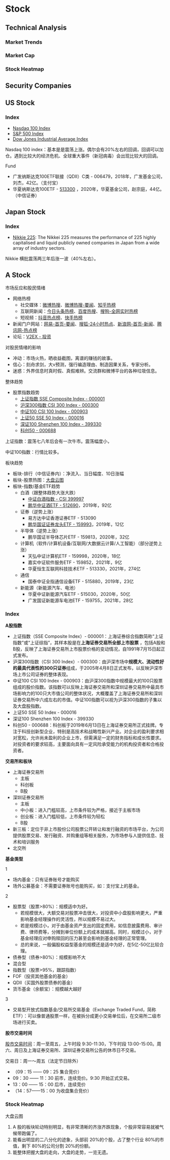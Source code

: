 <script setup>
import { ref } from 'vue';
import NavContainer from '../components/NavContainer.vue';
import newsData from '../assets/finance/stock.json';

const data = ref(newsData);
</script>

# Stock

## Technical Analysis

### Market Trends

<NavContainer :data="data.technicalAnalysis.marketTrends"/>

### Market Cap

<NavContainer :data="data.technicalAnalysis.marketCap"/>

### Stock Heatmap

<NavContainer :data="data.technicalAnalysis.heatmap"/>

## Security Companies

<NavContainer :data="data.securityCompanies"/>

## US Stock

### Index

- [Nasdaq 100 Index](https://www.tradingview.com/chart/yZRaRQET/?symbol=NASDAQ%3ANDX)
- [S&P 500 Index](https://www.tradingview.com/chart/yZRaRQET/?symbol=SP%3ASPX)
- [Dow Jones Industrial Average Index](https://www.tradingview.com/chart/yZRaRQET/?symbol=DJ%3ADJI)

Nasdaq 100 index：基本是是震荡上涨。偶尔会有20%左右的回调，回调可以加仓。遇到比较大的经济危机、全球重大事件（新冠病毒）会出现比较大的回调。

Fund

- 广发纳斯达克100ETF联接（QDII）C类 - 006479，2018年，广发基金公司，刘杰，42亿。（支付宝）
- 华夏纳斯达克100ETF - [513300](https://www.tradingview.com/chart/yZRaRQET/?symbol=SSE%3A513300)
  ，2020年，华夏基金公司，赵宗庭，44亿。（中信证券）

## Japan Stock

### Index

- [Nikkie 225](https://www.tradingview.com/chart/yZRaRQET/?symbol=SPREADEX%3ANIKKEI): The Nikkei 225 measures the performance of 225 highly capitalised and liquid publicly owned companies in Japan from a wide array of industry sectors. 

Nikkie 横批震荡两三年后涨一波（40%左右）。

## A Stock

市场反应和股民情绪

- 网络热榜
  - 社交媒体：[微博热搜](https://weibo.com/hot/search)、[微博热搜-要闻](https://weibo.com/hot/news)、[知乎热榜](https://www.zhihu.com/hot)
  - 互联网新闻：[今日头条热榜](https://www.toutiao.com/)、[百度热搜](https://top.baidu.com/board?tab=realtime)、[搜狗-全网实时热榜](https://ie.sogou.com/top/)
  - 短视频：[抖音热点榜](https://www.douyin.com/hot)、[快手热榜](https://www.kuaishou.com/?isHome=1)
- 新闻门户网站：[网易-首页-要闻](https://www.163.com/)、[搜狐-24小时热点](https://www.sohu.com/xtopic/TURBd01ERTJNRE13)、[新浪网-首页-新闻](https://www.sina.com.cn/)、[腾讯网-热点榜](https://news.qq.com/)
- 论坛：[V2EX - 投资](https://v2ex.com/go/invest)

对股民情绪的影响

- 冲动：市场火热，晒收益截图，离谱的赚钱的故事。
- 信心：刻舟求剑，大v预测，强行编造理由、制造因果关系，专家分析。
- 迷惑：外界信息时真时假、真假难辨。交流群和微博平台的各种垃圾信息。

整体趋势

- 股票指数趋势
  - [上证指数 SSE Composite Index - 000001](https://www.tradingview.com/chart/yZRaRQET/?symbol=SSE%3A000001)
  - [沪深300指数 CSI 300 Index - 000300](https://www.tradingview.com/chart/yZRaRQET/?symbol=SSE%3A000300)
  - [中证100 CSI 100 Index - 000903](https://www.tradingview.com/chart/yZRaRQET/?symbol=SSE%3A000903)
  - [上证50 SSE 50 Index - 000016](https://www.tradingview.com/chart/yZRaRQET/?symbol=SSE%3A000016)
  - [深证100 Shenzhen 100 Index - 399330](https://www.tradingview.com/chart/yZRaRQET/?symbol=SZSE%3A399330)
  - [科创50 - 000688](https://www.tradingview.com/chart/yZRaRQET/?symbol=SSE%3A588060)

上证指数：震荡七八年后会有一次牛市。震荡幅度小，

中证100指数：行情比较多。

板块趋势

- 板块-排行（中信证券内）：净流入、当日幅度、10日涨幅
- 板块-股票热图：[大盘云图](https://dapanyuntu.com/)
- 板块-指数/基金ETF趋势
  - 白酒（跟整体趋势大涨大跌）
    - [中证白酒指数 - CSI 399997](https://www.tradingview.com/chart/yZRaRQET/?symbol=SSE%3A399997)
    - [鹏华中证酒ETF - 512690](https://www.tradingview.com/chart/yZRaRQET/?symbol=SSE%3A512690)，2019年，92亿
  - 证券（逆势上涨）
    - 易方达中证香港证券ETF - 513090
    - [鹏华国证证券龙头ETF - 159993](https://www.tradingview.com/chart/yZRaRQET/?symbol=SZSE%3A159993)，2019年，12亿
  - 半导体（逆势上涨）
    - 鹏华国证半导体芯片ETF - 159813，2020年，32亿
  - 计算机（软件/计算机设备/互联网/大数据云计算/人工智能）（部分逆势上涨）
    - 天弘中证计算机ETF - 159998，2020年，18亿
    - 嘉实中证软件服务ETF - 159852，2021年，9亿
    - 华夏恒生互联网科技技术ETF - 513330，2021年，274亿
  - 通信
    - 国泰中证全指通信设备ETF - 515880，2019年，23亿
  - 新能源（新能源汽车、电池）
    - 华夏中证新能源汽车ETF - 515030，2020年，50亿
    - 广发国证新能源车电池ETF - 159755，2021年，28亿

### Index

**A股指数**

- 上证指数（SSE Composite Index）- 000001：上海证券综合指数简称“上证指数”或“上证综指”，其样本股是在**上海证券交易所全部上市股票**
  ，包括A股和B股，反映了上海证券交易所上市股票价格的变动情况，自1991年7月15日起正式发布。
- 沪深300指数（CSI 300 Index）- 000300：由沪深市场中**规模大、流动性好的最具代表性的300只证券**组成，于2005年4月8日正式发布，以反映沪深市场上市公司证券的整体表现。
- 中证100 CSI 100 Index - 000903：由沪深300指数中规模最大的100只股票组成的股价指数。该指数可以反映上海证券交易所和深圳证券交易所中最具市场影响力的100只大市值公司的整体状况，大概覆盖了上海证券交易所和深圳证券交易所中六成左右的市值。中证100指数可以视为沪深300指数的子集以及大盘股指数。
- 上证50 SSE 50 Index - 000016
- 深证100 Shenzhen 100 Index - 399330
- 科创50 - 000688：科创板于2019年6月13日在上海证券交易所正式挂牌。专注于科技创新型企业，特别是高技术和战略性新兴产业。对企业的盈利要求相对宽松，允许尚未盈利的企业上市，但需满足一定的财务指标和成长性要求。对投资者的要求较高，主要面向具有一定风险承受能力的机构投资者和合格投资者。

**交易所和板块**

- 上海证券交易所
  - 主板
  - 科创板
  - B股
- 深圳证券交易所
  - 主板
  - 中小板：进入门槛较高，上市条件较为严格，接近于主板市场
  - 创业板：进入门槛较低，上市条件较为轻松
  - B股
- 新三板：定位于非上市股份公司股票公开转让和发行融资的市场平台，为公司提供股票交易、发行融资、并购重组等相关服务，为市场参与人提供信息、技术和培训服务
- 北交所

**基金类型**

1

- 场内基金：只有证券账号才能购买
- 场外公募基金：不需要证券账号也能购买，如：支付宝上的基金。

2

- 股票型（股票>80%）：规模适中为好。
  - 若规模很大，大额交易对股票冲击很大，对投资中小盘股影响更大，严重影响基金经理操作的灵活性，所以规模不易过大。
  - 若是规模过小，对于由基金资产支出的固定费用，如信息披露费用、审计费、律师费等，分摊到单位份额上的成本就越高。同时，规模过小，对于基金经理应对申购赎回的压力甚至会影响到基金经理的正常管理。
  - 总的来说，一般偏股权益型基金的规模还是适中为好，在5亿-50亿比较合理。
- 债券型（债券>80%）：规模影响不大
- 混合型
- 指数型（股票>95%，跟踪指数）
- FOF（投资其他基金的基金）
- QDII（买国外股票债券的基金）
- 货币基金（余额宝）：规模越大越好

3

- 交易型开放式指数基金/交易所交易基金（Exchange Traded Fund，简称ETF）：可以像普通股票一样，在被拆分成更小交易单位后，在交易所二级市场进行买卖。

**股市交易时间**

[股市交易时间](https://baike.baidu.com/item/%E8%82%A1%E5%B8%82%E4%BA%A4%E6%98%93%E6%97%B6%E9%97%B4/1579365)：周一至周五，上午时段
9:30-11:30，下午时段 13:00-15:00。周六、周日及上海证券交易所、深圳证券交易所公告的休市日不交易。

交易日：周一～周五（法定节日除外）

- （09：15 —— 09：25 集合竞价）
- 09：30 —— 11：30 前市，连续竞价。9:30 开始正式交易。
- 13：00 —— 15：00 后市，连续竞价
- （14：57——15：00 为收盘集合竞价）

### Stock Heatmap

<NavContainer :data="data.aStock.heatmap"/>

大盘云图

1. A 股的板块轮动特别明显，有非常清晰的齐涨齐跌现象，个股非常容易就被气候带跑偏了。
2. 能看出明显的二八分化的迹象，头部前 20%的个股，占了整个行业 80%的市值，剩下 80%的公司分割 20%的份额。
3. 能整体把握大盘的走向，大盘的走势，一览无遗。
